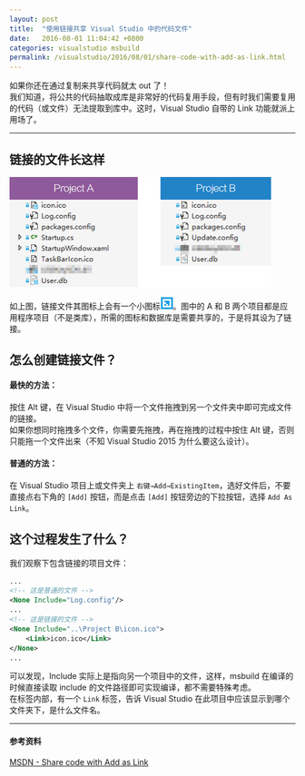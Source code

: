 ```yaml
---
layout: post
title:  "使用链接共享 Visual Studio 中的代码文件"
date:   2016-08-01 11:04:42 +0800
categories: visualstudio msbuild
permalink: /visualstudio/2016/08/01/share-code-with-add-as-link.html
---
```


如果你还在通过复制来共享代码就太 out 了！  
我们知道，将公共的代码抽取成库是非常好的代码复用手段，但有时我们需要复用的代码（或文件）无法提取到库中。这时，Visual Studio 自带的 Link 功能就派上用场了。

---

## 链接的文件长这样

![链接文件](/static/posts/2016-08-01-share-file-as-link.png)

如上图，链接文件其图标上会有一个小图标![图标](/static/posts/2016-08-01-link-icon.png)。图中的 A 和 B 两个项目都是应用程序项目（不是类库），所需的图标和数据库是需要共享的，于是将其设为了链接。

## 怎么创建链接文件？

#### 最快的方法：

按住 Alt 键，在 Visual Studio 中将一个文件拖拽到另一个文件夹中即可完成文件的链接。  
如果你想同时拖拽多个文件，你需要先拖拽，再在拖拽的过程中按住 Alt 键，否则只能拖一个文件出来（不知 Visual Studio 2015 为什么要这么设计）。

#### 普通的方法：

在 Visual Studio 项目上或文件夹上 `右键→Add→ExistingItem`，选好文件后，不要直接点右下角的 `[Add]` 按钮，而是点击 `[Add]` 按钮旁边的下拉按钮，选择 `Add As Link`。

## 这个过程发生了什么？

我们观察下包含链接的项目文件：

```xml
...
<!-- 这是普通的文件 -->
<None Include="Log.config"/>
...
<!-- 这是链接的文件 -->
<None Include="..\Project B\icon.ico">
    <Link>icon.ico</Link>
</None>
...
```

可以发现，Include 实际上是指向另一个项目中的文件，这样，msbuild 在编译的时候直接读取 include 的文件路径即可实现编译，都不需要特殊考虑。  
在标签内部，有一个 `Link` 标签，告诉 Visual Studio 在此项目中应该显示到哪个文件夹下，是什么文件名。

---

#### 参考资料
[MSDN - Share code with Add as Link](https://msdn.microsoft.com/en-us/library/windows/apps/jj714082(v=vs.105).aspx)
